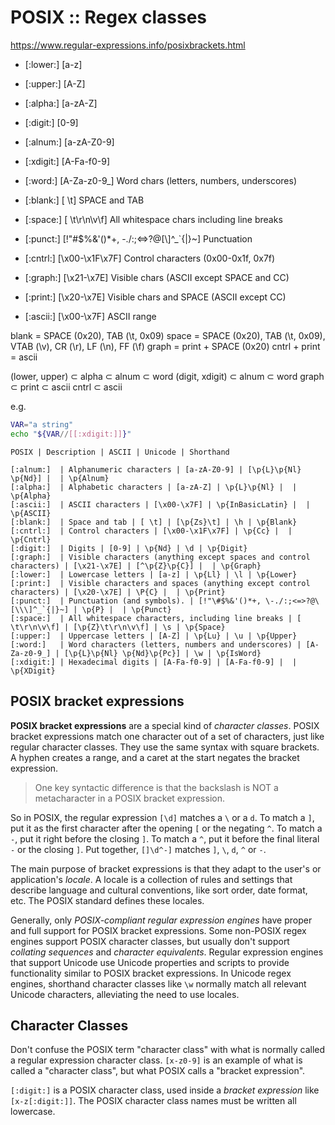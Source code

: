 # POSIX :: Regex classes

https://www.regular-expressions.info/posixbrackets.html

- [:lower:]  [a-z]
- [:upper:]  [A-Z]
- [:alpha:]  [a-zA-Z]
- [:digit:]  [0-9]
- [:alnum:]  [a-zA-Z0-9]
- [:xdigit:] [A-Fa-f0-9]
- [:word:]   [A-Za-z0-9_] Word chars (letters, numbers, underscores)

- [:blank:]  [ \t]  SPACE and TAB
- [:space:]  [ \t\r\n\v\f] All whitespace chars including line breaks

- [:punct:]  [!"\#$%&'()*+, \-./:;<=>?@\[\\\]^_`{|}~] Punctuation

- [:cntrl:]  [\x00-\x1F\x7F] Control characters (0x00-0x1f, 0x7f)
- [:graph:]  [\x21-\x7E] Visible chars (ASCII except SPACE and CC)
- [:print:]  [\x20-\x7E] Visible chars and SPACE (ASCII except CC)
- [:ascii:]  [\x00-\x7F] ASCII range


blank = SPACE (0x20), TAB (\t, 0x09)
space = SPACE (0x20), TAB (\t, 0x09), VTAB (\v), CR (\r), LF (\n), FF (\f)
graph = print + SPACE (0x20)
cntrl + print = ascii


(lower, upper) ⊂ alpha ⊂ alnum ⊂ word
(digit, xdigit) ⊂ alnum ⊂ word
graph ⊂ print ⊂ ascii
cntrl ⊂ ascii


e.g.

```bash
VAR="a string"
echo "${VAR//[[:xdigit:]]}"
```


```
POSIX | Description | ASCII | Unicode | Shorthand

[:alnum:]  | Alphanumeric characters | [a-zA-Z0-9] | [\p{L}\p{Nl} \p{Nd}] |  | \p{Alnum}
[:alpha:]  | Alphabetic characters | [a-zA-Z] | \p{L}\p{Nl} |  | \p{Alpha}
[:ascii:]  | ASCII characters | [\x00-\x7F] | \p{InBasicLatin} |  | \p{ASCII}
[:blank:]  | Space and tab | [ \t] | [\p{Zs}\t] | \h | \p{Blank}
[:cntrl:]  | Control characters | [\x00-\x1F\x7F] | \p{Cc} |  | \p{Cntrl}
[:digit:]  | Digits | [0-9] | \p{Nd} | \d | \p{Digit}
[:graph:]  | Visible characters (anything except spaces and control characters) | [\x21-\x7E] | [^\p{Z}\p{C}] |  | \p{Graph}
[:lower:]  | Lowercase letters | [a-z] | \p{Ll} | \l | \p{Lower}
[:print:]  | Visible characters and spaces (anything except control characters) | [\x20-\x7E] | \P{C} |  | \p{Print}
[:punct:]  | Punctuation (and symbols). | [!"\#$%&'()*+, \-./:;<=>?@\[\\\]^_`{|}~] | \p{P} |  | \p{Punct}
[:space:]  | All whitespace characters, including line breaks | [ \t\r\n\v\f] | [\p{Z}\t\r\n\v\f] | \s | \p{Space}
[:upper:]  | Uppercase letters | [A-Z] | \p{Lu} | \u | \p{Upper}
[:word:]   | Word characters (letters, numbers and underscores) | [A-Za-z0-9_] | [\p{L}\p{Nl} \p{Nd}\p{Pc}] | \w | \p{IsWord}
[:xdigit:] | Hexadecimal digits | [A-Fa-f0-9] | [A-Fa-f0-9] |  | \p{XDigit}
```

## POSIX bracket expressions

**POSIX bracket expressions** are a special kind of *character classes*. POSIX bracket expressions match one character out of a set of characters, just like regular character classes. They use the same syntax with square brackets. A hyphen creates a range, and a caret at the start negates the bracket expression.

>One key syntactic difference is that the backslash is NOT a metacharacter in a POSIX bracket expression.

So in POSIX, the regular expression `[\d]` matches a `\` or a `d`. To match a `]`, put it as the first character after the opening `[` or the negating `^`. To match a `-`, put it right before the closing `]`. To match a `^`, put it before the final literal `-` or the closing `]`. Put together, `[]\d^-]` matches `]`, `\`, `d`, `^` or `-`.

The main purpose of bracket expressions is that they adapt to the user's or application's *locale*. A locale is a collection of rules and settings that describe language and cultural conventions, like sort order, date format, etc. The POSIX standard defines these locales.

Generally, only *POSIX-compliant regular expression engines* have proper and full support for POSIX bracket expressions. Some non-POSIX regex engines support POSIX character classes, but usually don't support *collating sequences* and *character equivalents*. Regular expression engines that support Unicode use Unicode properties and scripts to provide functionality similar to POSIX bracket expressions. In Unicode regex engines, shorthand character classes like `\w` normally match all relevant Unicode characters, alleviating the need to use locales.

## Character Classes

Don't confuse the POSIX term "character class" with what is normally called a regular expression character class. `[x-z0-9]` is an example of what is called a "character class", but what POSIX calls a "bracket expression".

`[:digit:]` is a POSIX character class, used inside a *bracket expression* like `[x-z[:digit:]]`. The POSIX character class names must be written all lowercase.
